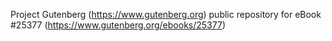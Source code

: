 Project Gutenberg (https://www.gutenberg.org) public repository for eBook #25377 (https://www.gutenberg.org/ebooks/25377)
